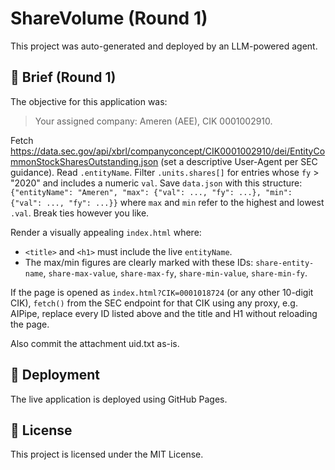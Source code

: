 
# ShareVolume (Round 1)

This project was auto-generated and deployed by an LLM-powered agent.

## 📝 Brief (Round 1)

The objective for this application was:
> Your assigned company: Ameren (AEE), CIK 0001002910.

Fetch https://data.sec.gov/api/xbrl/companyconcept/CIK0001002910/dei/EntityCommonStockSharesOutstanding.json (set a descriptive User-Agent per SEC guidance).
Read `.entityName`. Filter `.units.shares[]` for entries whose `fy` > "2020" and
includes a numeric `val`.
Save `data.json` with this structure:
`{"entityName": "Ameren", "max": {"val": ..., "fy": ...}, "min": {"val": ..., "fy": ...}}`
where `max` and `min` refer to the highest and lowest `.val`. Break ties however you like.

Render a visually appealing `index.html` where:
- `<title>` and `<h1>` must include the live `entityName`.
- The max/min figures are clearly marked with these IDs:
  `share-entity-name`,
  `share-max-value`, `share-max-fy`,
  `share-min-value`, `share-min-fy`.

If the page is opened as `index.html?CIK=0001018724` (or any other 10-digit CIK),
`fetch()` from the SEC endpoint for that CIK using any proxy, e.g. AIPipe,
replace every ID listed above and the title and H1 without reloading the page.

Also commit the attachment uid.txt as-is.

## 🚀 Deployment

The live application is deployed using GitHub Pages.

## 📄 License

This project is licensed under the MIT License.

